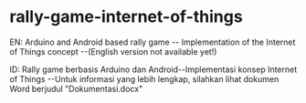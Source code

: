 # rally-game-internet-of-things
EN: 
Arduino and Android based rally game -- Implementation of the Internet of Things concept
--(English version not available yet!)

ID:
Rally game berbasis Arduino dan Android--Implementasi konsep Internet of Things
--Untuk informasi yang lebih lengkap, silahkan lihat dokumen Word berjudul "Dokumentasi.docx"


